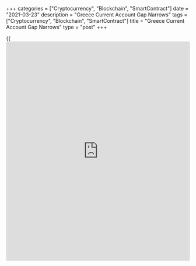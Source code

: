 +++
categories = ["Cryptocurrency", "Blockchain", "SmartContract"]
date = "2021-03-23"
description = "Greece Current Account Gap Narrows"
tags = ["Cryptocurrency", "Blockchain", "SmartContract"]
title = "Greece Current Account Gap Narrows"
type = "post"
+++

{{<iframe id="large-banner" src="https://www.bounty.group/#slide=23.0" width="100%" height="600" scrolling="no" style="border: 0px solid rgb(216, 221, 230); border-radius: 3px;">}}

Greece's current account deficit in January narrowed from a year ago,
due to an improvement in all components, except the services trade
balance.

The current account deficit decreased to EUR 0.436 billion from EUR
1.289 billion in the same month last year, data from the Bank of Greece
showed Tuesday.

The visible trade balance narrowed as exports fell less than imports,
mainly due to developments in oil exports and imports.

A deterioration in the transport, mainly sea transport, and the travel
services balances, drove the decline in the surplus of the services
trade.  
  
Other services balance improved, while the travel balance fell to almost
zero amid a sharp 90.9 percent drop in receipts that was led by an 87.9
percent slump in arrivals.  
  
Balances in both the primary and secondary income accounts improved in
January.

For comments and feedback [contact](https://www.playgroundfx.com/contact/): editorial@rtt[news](https://www.letsplayfx.com/blog/forex-news-website/).com

[Economic News][1]

 **What parts of the world are seeing the best (and worst) economic
performances lately? Click[here][2] to check out our [Econ Scorecard][2]
and find out! See up-to-the-moment [ranking](https://www.playgroundfx.com/blog/crypto-exchange-ranking/)s for the best and worst
performers in [GDP][3], [unemployment rate][4], [inflation][5] and much
more.**

   1. www.rtt[news](https://www.letsplayfx.com/blog/forex-news-website/).com/Content/EconomicNews.aspx
   2. www.rtt[news](https://www.letsplayfx.com/blog/forex-news-website/).com/economic-scorecard/world-rank/industrial-production/highest-performance.aspx
   3. www.rtt[news](https://www.letsplayfx.com/blog/forex-news-website/).com/economic-scorecard/world-rank/GDP/highest-performance.aspx
   4. www.rtt[news](https://www.letsplayfx.com/blog/forex-news-website/).com/economic-scorecard/world-rank/unemployment-rate/lowest-performance.aspx
   5. www.rtt[news](https://www.letsplayfx.com/blog/forex-news-website/).com/economic-scorecard/world-rank/CPI/highest-performance.aspx